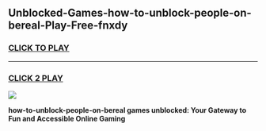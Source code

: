 
## Unblocked-Games-how-to-unblock-people-on-bereal-Play-Free-fnxdy
<h3>
<a href="https://premium76.site?title=how-to-unblock-people-on-bereal&ref=18A1">CLICK TO PLAY</a></h3>
<hr>

<h3>
<a href="https://premium76.site?title=how-to-unblock-people-on-bereal&ref=18A1">CLICK 2 PLAY</a>
  
</h3>

<a href="https://premium76.site?title=how-to-unblock-people-on-bereal&ref=18A1"><img src="https://clearcache.store/games.png"></a>


**how-to-unblock-people-on-bereal games unblocked: Your Gateway to Fun and Accessible Online Gaming**
